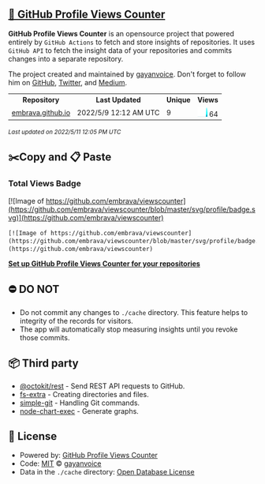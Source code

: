 ## [🚀 GitHub Profile Views Counter](https://github.com/gayanvoice/github-profile-views-counter)
**GitHub Profile Views Counter** is an opensource project that powered entirely by  `GitHub Actions` to fetch and store insights of repositories.
It uses `GitHub API` to fetch the insight data of your repositories and commits changes into a separate repository.

The project created and maintained by [gayanvoice](https://github.com/gayanvoice). Don't forget to follow him on [GitHub](https://github.com/gayanvoice), [Twitter](https://twitter.com/gayanvoice), and [Medium](https://gayanvoice.medium.com/).

<table>
	<tr>
		<th>
			Repository
		</th>
		<th>
			Last Updated
		</th>
		<th>
			Unique
		</th>
		<th>
			Views
		</th>
	</tr>
	<tr>
		<td>
			<a href="https://github.com/embrava/viewscounter/tree/master/readme/150410385/year.md">
				embrava.github.io
			</a>
		</td>
		<td>
			2022/5/9 12:12 AM UTC
		</td>
		<td>
			9
		</td>
		<td>
			<img alt="Response time graph" src="https://github.com/embrava/viewscounter/raw/master/graph/150410385/small/year.png" height="20"> 64
		</td>
	</tr>
</table>

<small><i>Last updated on 2022/5/11 12:05 PM UTC</i></small>

## ✂️Copy and 📋 Paste
### Total Views Badge
[![Image of https://github.com/embrava/viewscounter](https://github.com/embrava/viewscounter/blob/master/svg/profile/badge.svg)](https://github.com/embrava/viewscounter)

```readme
[![Image of https://github.com/embrava/viewscounter](https://github.com/embrava/viewscounter/blob/master/svg/profile/badge.svg)](https://github.com/embrava/viewscounter)
```
[**Set up GitHub Profile Views Counter for your repositories**](https://github.com/gayanvoice/github-profile-views-counter)
## ⛔ DO NOT
- Do not commit any changes to `./cache` directory. This feature helps to integrity of the records for visitors.
- The app will automatically stop measuring insights until you revoke those commits.
## 📦 Third party

- [@octokit/rest](https://www.npmjs.com/package/@octokit/rest) - Send REST API requests to GitHub.
- [fs-extra](https://www.npmjs.com/package/fs-extra) - Creating directories and files.
- [simple-git](https://www.npmjs.com/package/simple-git) - Handling Git commands.
- [node-chart-exec](https://www.npmjs.com/package/node-chart-exec) - Generate graphs.
## 📄 License
- Powered by: [GitHub Profile Views Counter](https://github.com/gayanvoice/github-profile-views-counter)
- Code: [MIT](./LICENSE) © [gayanvoice](https://github.com/gayanvoice)
- Data in the `./cache` directory: [Open Database License](https://opendatacommons.org/licenses/odbl/1-0/)